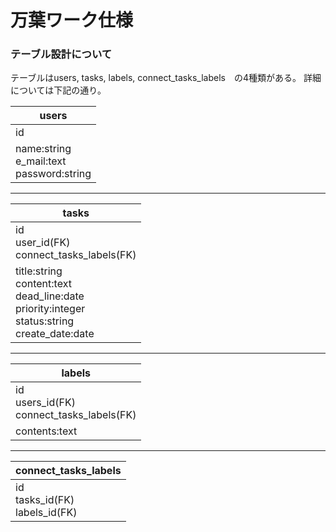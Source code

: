# 万葉ワーク仕様
### テーブル設計について
テーブルはusers, tasks, labels, connect_tasks_labels　の4種類がある。
詳細については下記の通り。

|users|
|---|
|id|
|name:string<br>e_mail:text<br>password:string|

---

|tasks|
|---|
|id<br>user_id(FK)<br>connect_tasks_labels(FK)|
|title:string<br>content:text<br>dead_line:date<br>priority:integer<br>status:string<br>create_date:date|

---

|labels|
|---|
|id<br>users_id(FK)<br>connect_tasks_labels(FK)|
|contents:text|

---

|connect_tasks_labels|
|---|
|id<br>tasks_id(FK)<br>labels_id(FK)|
